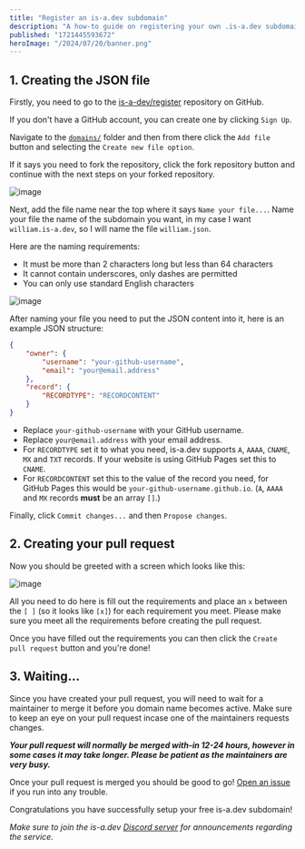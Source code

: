 ```yaml
---
title: "Register an is-a.dev subdomain"
description: "A how-to guide on registering your own .is-a.dev subdomain."
published: "1721445593672"
heroImage: "/2024/07/20/banner.png"
---
```


## 1. Creating the JSON file
Firstly, you need to go to the [is-a-dev/register](https://wdh.gg/F2Q7VeE) repository on GitHub.

If you don't have a GitHub account, you can create one by clicking `Sign Up`.

Navigate to the [`domains/`](https://wdh.gg/borLkD3) folder and then from there click the `Add file` button and selecting the `Create new file option`.

If it says you need to fork the repository, click the fork repository button and continue with the next steps on your forked repository.

![image](https://i.wdh.gg/Ll3qnqmY.png)

Next, add the file name near the top where it says `Name your file...`. Name your file the name of the subdomain you want, in my case I want `william.is-a.dev`, so I will name the file `william.json`.

Here are the naming requirements:
- It must be more than 2 characters long but less than 64 characters
- It cannot contain underscores, only dashes are permitted
- You can only use standard English characters

![image](https://i.wdh.gg/0GgRMCHy.png)

After naming your file you need to put the JSON content into it, here is an example JSON structure:

```json
{
    "owner": {
        "username": "your-github-username",
        "email": "your@email.address"
    },
    "record": {
        "RECORDTYPE": "RECORDCONTENT"
    }
}
```

- Replace `your-github-username` with your GitHub username.
- Replace `your@email.address` with your email address.
- For `RECORDTYPE` set it to what you need, is-a.dev supports `A`, `AAAA`, `CNAME`, `MX` and `TXT` records. If your website is using GitHub Pages set this to `CNAME`.
- For `RECORDCONTENT` set this to the value of the record you need, for GitHub Pages this would be `your-github-username.github.io`. (`A`, `AAAA` and `MX` records **must** be an array `[]`.)

Finally, click `Commit changes...` and then `Propose changes`.

## 2. Creating your pull request
Now you should be greeted with a screen which looks like this:

![image](https://i.wdh.gg/EXLugHC9.png)

All you need to do here is fill out the requirements and place an `x` between the `[ ]` (so it looks like `[x]`) for each requirement you meet. Please make sure you meet all the requirements before creating the pull request.

Once you have filled out the requirements you can then click the `Create pull request` button and you're done!

## 3. Waiting...
Since you have created your pull request, you will need to wait for a maintainer to merge it before you domain name becomes active. Make sure to keep an eye on your pull request incase one of the maintainers requests changes.

***Your pull request will normally be merged with-in 12-24 hours, however in some cases it may take longer. Please be patient as the maintainers are very busy.***

Once your pull request is merged you should be good to go! [Open an issue](https://wdh.gg/r1Xw34w) if you run into any trouble.

Congratulations you have successfully setup your free is-a.dev subdomain!

*Make sure to join the is-a.dev [Discord server](https://wdh.gg/WxDO6wi) for announcements regarding the service.*
